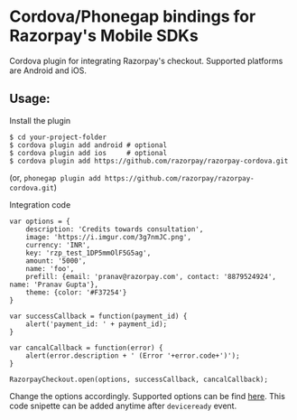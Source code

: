 # Cordova/Phonegap bindings for Razorpay's Mobile SDKs

Cordova plugin for integrating Razorpay's checkout. Supported platforms are Android and iOS.

## Usage:
Install the plugin

    $ cd your-project-folder
    $ cordova plugin add android # optional
    $ cordova plugin add ios     # optional
    $ cordova plugin add https://github.com/razorpay/razorpay-cordova.git

(or, `phonegap plugin add https://github.com/razorpay/razorpay-cordova.git`)

Integration code

    var options = {
        description: 'Credits towards consultation',
        image: 'https://i.imgur.com/3g7nmJC.png',
        currency: 'INR',
        key: 'rzp_test_1DP5mmOlF5G5ag',
        amount: '5000',
        name: 'foo',
        prefill: {email: 'pranav@razorpay.com', contact: '8879524924', name: 'Pranav Gupta'},
        theme: {color: '#F37254'}
    }

    var successCallback = function(payment_id) {
        alert('payment_id: ' + payment_id);
    }

    var cancalCallback = function(error) {
        alert(error.description + ' (Error '+error.code+')');
    }

    RazorpayCheckout.open(options, successCallback, cancalCallback);


Change the options accordingly. Supported options can be find [here](https://docs.razorpay.com/docs/checkout-form#checkout-fields). This code snipette can be added anytime after `deviceready` event.
